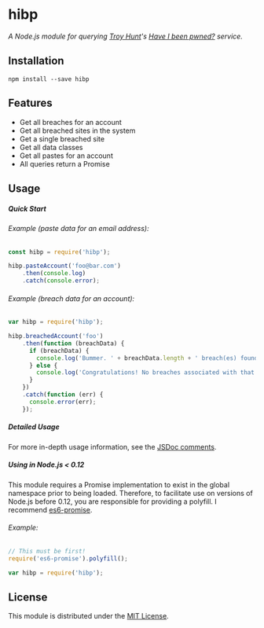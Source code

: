 # hibp

*A Node.js module for querying [Troy Hunt](http://www.troyhunt.com/)'s
[Have I been pwned?](https://haveibeenpwned.com/) service.*

## Installation

```shell
npm install --save hibp
```

## Features

* Get all breaches for an account
* Get all breached sites in the system
* Get a single breached site
* Get all data classes
* Get all pastes for an account
* All queries return a Promise

## Usage

##### Quick Start

###### Example (paste data for an email address):

```javascript
const hibp = require('hibp');

hibp.pasteAccount('foo@bar.com')
    .then(console.log)
    .catch(console.error);
```

###### Example (breach data for an account):

```javascript
var hibp = require('hibp');

hibp.breachedAccount('foo')
    .then(function (breachData) {
      if (breachData) {
        console.log('Bummer. ' + breachData.length + ' breach(es) found.');
      } else {
        console.log('Congratulations! No breaches associated with that account.');
      }
    })
    .catch(function (err) {
      console.error(err);
    });
```

##### Detailed Usage

For more in-depth usage information, see the [JSDoc comments](JSDOC.md).

##### Using in Node.js < 0.12

This module requires a Promise implementation to exist in the global namespace
prior to being loaded. Therefore, to facilitate use on versions of Node.js
before 0.12, you are responsible for providing a polyfill. I recommend
[es6-promise](https://github.com/stefanpenner/es6-promise).

###### Example:

```javascript
// This must be first!
require('es6-promise').polyfill();

var hibp = require('hibp');
```

## License

This module is distributed under the [MIT License](LICENSE.txt).
